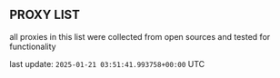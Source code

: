 ## PROXY LIST

all proxies in this list were collected from open sources and tested for functionality

last update: `2025-01-21 03:51:41.993758+00:00` UTC